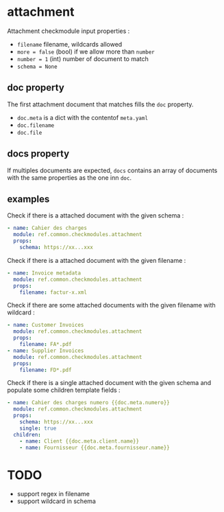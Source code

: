 # attachment

Attachment checkmodule input properties :

* `filename` filename, wildcards allowed
* `more = false` (bool) if we allow more than `number`
* `number = 1` (int) number of document to match 
* `schema = None`


## doc property

The first attachment document that matches fills the `doc` property.

* `doc.meta` is a dict with the contentof `meta.yaml`
* `doc.filename`
* `doc.file`

## docs property

If multiples documents are expected, `docs` contains an array of documents
with the same properties as the one inn `doc`.



## examples



Check if there is a attached document with the given schema :

```yaml
- name: Cahier des charges
  module: ref.common.checkmodules.attachment
  props:
    schema: https://xx...xxx
```

Check if there is a attached document with the given filename :

```yaml
- name: Invoice metadata
  module: ref.common.checkmodules.attachment
  props:
    filename: factur-x.xml
```


Check if there are some attached documents with the given filename with wildcard :

```yaml
- name: Customer Invoices
  module: ref.common.checkmodules.attachment
  props:
    filename: FA*.pdf
- name: Supplier Invoices
  module: ref.common.checkmodules.attachment
  props:
    filename: FD*.pdf
```


Check if there is a single attached document with the given schema
and populate some children template fields :

```yaml
- name: Cahier des charges numero {{doc.meta.numero}}
  module: ref.common.checkmodules.attachment
  props:
    schema: https://xx...xxx
    single: true
  children:
    - name: Client {{doc.meta.client.name}}
    - name: Fournisseur {{doc.meta.fournisseur.name}}
```

# TODO

* support regex in filename
* support wildcard in schema
